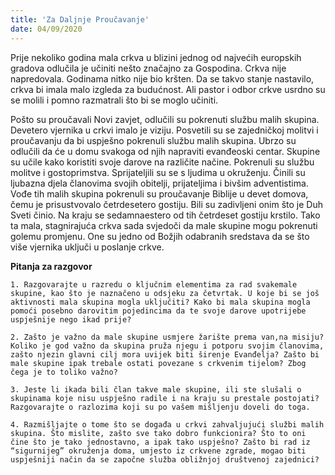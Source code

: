 ```yaml
---
title: 'Za Daljnje Proučavanje'
date: 04/09/2020
---
```


Prije nekoliko godina mala crkva u blizini jednog od najvećih europskih gradova odlučila je učiniti nešto značajno za Gospodina. Crkva nije napredovala. Godinama nitko nije bio kršten. Da se takvo stanje nastavilo, crkva bi imala malo izgleda za budućnost. Ali pastor i odbor crkve usrdno su se molili i pomno razmatrali što bi se moglo učiniti.

Pošto su proučavali Novi zavjet, odlučili su pokrenuti službu malih skupina. Devetero vjernika u crkvi imalo je viziju. Posvetili su se zajedničkoj molitvi i proučavanju da bi uspješno pokrenuli službu malih skupina. Ubrzo su odlučili da će u domu svakoga od njih napraviti evanđeoski centar. Skupine su učile kako koristiti svoje darove na različite načine. Pokrenuli su službu molitve i gostoprimstva. Sprijateljili su se s ljudima u okruženju. Činili su ljubazna djela članovima svojih obitelji, prijateljima i bivšim adventistima. Vođe tih malih skupina pokrenuli su proučavanje Biblije u devet domova, čemu je prisustvovalo četrdesetero gostiju. Bili su zadivljeni onim što je Duh Sveti činio. Na kraju se sedamnaestero od tih četrdeset gostiju krstilo. Tako ta mala, stagnirajuća crkva sada svjedoči da male skupine mogu pokrenuti golemu promjenu. One su jedno od Božjih odabranih sredstava da se što više vjernika uključi u poslanje crkve.

**Pitanja za razgovor**

`1.	Razgovarajte u razredu o ključnim elementima za rad svakemale skupine, kao što je naznačeno u odsjeku za četvrtak. U koje bi se još aktivnosti mala skupina mogla uključiti? Kako bi mala skupina mogla pomoći posebno darovitim pojedincima da te svoje darove upotrijebe uspješnije nego ikad prije?`

`2.	Zašto je važno da male skupine usmjere žarište prema van,na misiju? Koliko je god važno da skupina pruža njegu i potporu svojim članovima, zašto njezin glavni cilj mora uvijek biti širenje Evanđelja? Zašto bi male skupine ipak trebale ostati povezane s crkvenim tijelom? Zbog čega je to toliko važno?`

`3.	Jeste li ikada bili član takve male skupine, ili ste slušali o skupinama koje nisu uspješno radile i na kraju su prestale postojati? Razgovarajte o razlozima koji su po vašem mišljenju doveli do toga.`

`4.	Razmišljajte o tome što se događa u crkvi zahvaljujući službi malih skupina. Što mislite, zašto sve tako dobro funkcionira? Što to oni čine što je tako jednostavno, a ipak tako uspješno? Zašto bi rad iz “sigurnijeg” okruženja doma, umjesto iz crkvene zgrade, mogao biti uspješniji način da se započne služba obližnjoj društvenoj zajednici?`